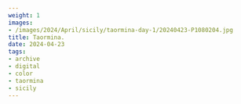```yaml
---
weight: 1
images:
- /images/2024/April/sicily/taormina-day-1/20240423-P1080204.jpg
title: Taormina.
date: 2024-04-23
tags:
- archive
- digital
- color
- taormina
- sicily
---
```


